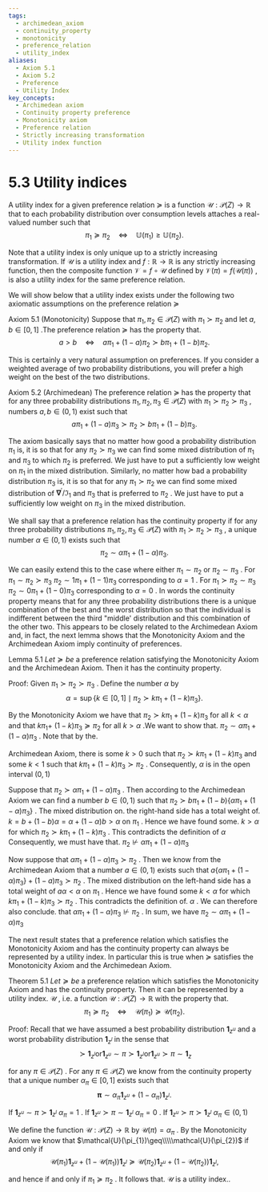 ```yaml
---
tags:
  - archimedean_axiom
  - continuity_property
  - monotonicity
  - preference_relation
  - utility_index
aliases:
  - Axiom 5.1
  - Axiom 5.2
  - Preference
  - Utility Index
key_concepts:
  - Archimedean axiom
  - Continuity property preference
  - Monotonicity axiom
  - Preference relation
  - Strictly increasing transformation
  - Utility index function
---
```


# 5.3 Utility indices  

A utility index for a given preference relation $\succeq$ is a function $\mathcal{U}:\mathcal{P}(Z)\to\mathbb{R}$ that to each probability distribution over consumption levels attaches a real-valued number such that  
$$
\pi_{1}\succeq\pi_{2}\quad\Leftrightarrow\quad\mathbb{U}(\pi_{1})\geq\mathbb{U}(\pi_{2}).
$$  

Note that a utility index is only unique up to a strictly increasing transformation. If $\mathrm{\mathcal{U}}$ is a utility index and $f:\mathbb{R}\to\mathbb{R}$ is any strictly increasing function, then the composite function $\mathcal{V}=f\circ\mathcal{U}$ defined by $\mathcal{V}(\pi)=f\left(\mathcal{U}(\pi)\right)$ , is also a utility index for the same preference relation.  

We will show below that a utility index exists under the following two axiomatic assumptions on the preference relation $\succeq$  

Axiom 5.1 (Monotonicity) Suppose that $\pi_{1},\pi_{2}\in\mathcal{P}(Z)$ with $\pi_{1}\succ\pi_{2}$ and let $a,b\in[0,1]$ .The preference relation $\succeq$ has the property that.  
$$
a>b\quad\Leftrightarrow\quad a\pi_{1}+(1-a)\pi_{2}\succ b\pi_{1}+(1-b)\pi_{2}.
$$  

This is certainly a very natural assumption on preferences. If you consider a weighted average of two probability distributions, you will prefer a high weight on the best of the two distributions.  

Axiom 5.2 (Archimedean) The preference relation $\succeq$ has the property that for any three probability distributions $\pi_{1},\pi_{2},\pi_{3}\in\mathcal{P}(Z)$ with $\pi_{1}\succ\pi_{2}\succ\pi_{3}$ , numbers $a,b\in(0,1)$ exist such that  
$$
a\pi_{1}+(1-a)\pi_{3}\succ\pi_{2}\succ b\pi_{1}+(1-b)\pi_{3}.
$$  

The axiom basically says that no matter how good a probability distribution $\pi_{1}$ is, it is so that for any $\pi_{2}\succ\pi_{3}$ we can find some mixed distribution of $\pi_{1}$ and $\pi_{3}$ to which $\pi_{2}$ is preferred. We just have to put a sufficiently low weight on $\pi_{1}$ in the mixed distribution. Similarly, no matter how bad a probability distribution $\pi_{3}$ is, it is so that for any $\pi_{1}\succ\pi_{2}$ we can find some mixed distribution of $\mathbf{\nabla}^{\prime}/{\mathfrak{I}}_{1}$ and $\pi_{3}$ that is preferred to $\pi_{2}$ . We just have to put a sufficiently low weight on $\pi_{3}$ in the mixed distribution.  

We shall say that a preference relation has the continuity property if for any three probability distributions $\pi_{1},\pi_{2},\pi_{3}\in\mathcal{P}(Z)$ with $\pi_{1}\succ\pi_{2}\succ\pi_{3}$ , a unique number $\alpha\in(0,1)$ exists such that  
$$
\pi_{2}\sim\alpha\pi_{1}+(1-\alpha)\pi_{3}.
$$  

We can easily extend this to the case where either $\pi_{1}\sim\pi_{2}$ or $\pi_{2}\sim\pi_{3}$ . For $\pi_{1}\sim\pi_{2}\succ\pi_{3}$ $\pi_{2}\sim1\pi_{1}+(1-1)\pi_{3}$ corresponding to $\alpha=1$ . For $\pi_{1}\succ\pi_{2}\sim\pi_{3}$ $\pi_{2}\sim0\pi_{1}+(1-0)\pi_{3}$ corresponding to $\alpha=0$ . In words the continuity property means that for any three probability distributions there is a unique combination of the best and the worst distribution so that the individual is indifferent between the third "middle' distribution and this combination of the other two. This appears to be closely related to the Archimedean Axiom and, in fact, the next lemma shows that the Monotonicity Axiom and the Archimedean Axiom imply continuity of preferences.  

Lemma 5.1 $L e t\succeq b e$ a preference relation satisfying the Monotonicity Axiom and the Archimedean Axiom. Then it has the continuity property.  

Proof: Given $\pi_{1}\succ\pi_{2}\succ\pi_{3}$ . Define the number $\alpha$ by  
$$
\alpha=\operatorname*{sup}\{k\in[0,1]\mid\pi_{2}\succ k\pi_{1}+(1-k)\pi_{3}\}.
$$  

By the Monotonicity Axiom we have that $\pi_{2}\succ k\pi_{1}+(1-k)\pi_{3}$ for all $k<\alpha$ and that $k\pi_{1}+$ $(1-k)\pi_{3}\succeq\pi_{2}$ for all $k>\alpha$ .We want to show that. $\pi_{2}\sim\alpha\pi_{1}+(1-\alpha)\pi_{3}$ . Note that by the.  

Archimedean Axiom, there is some $k>0$ such that $\pi_{2}\succ k\pi_{1}+(1-k)\pi_{3}$ and some $k<1$ such that $k\pi_{1}+(1-k)\pi_{3}\succ\pi_{2}$ . Consequently, $\alpha$ is in the open interval $(0,1)$  

Suppose that $\pi_{2}\succ\alpha\pi_{1}+(1-\alpha)\pi_{3}$ . Then according to the Archimedean Axiom we can find a number $b\in(0,1)$ such that $\pi_{2}\succ b\pi_{1}+(1-b)\{\alpha\pi_{1}+(1-\alpha)\pi_{3}\}$ . The mixed distribution on. the right-hand side has a total weight of. $k=b+(1-b)\alpha=\alpha+(1-\alpha)b>\alpha$ on $\pi_{1}$ . Hence we have found some. $k>\alpha$ for which $\pi_{2}\succ k\pi_{1}+(1-k)\pi_{3}$ . This contradicts the definition of $\alpha$ Consequently, we must have that. $\pi_{2}\not\vdash\alpha\pi_{1}+(1-\alpha)\pi_{3}$  

Now suppose that $\alpha\pi_{1}+(1-\alpha)\pi_{3}\succ\pi_{2}$ . Then we know from the Archimedean Axiom that a number $a\in(0,1)$ exists such that $a\{\alpha\pi_{1}+(1-\alpha)\pi_{3}\}+(1-a)\pi_{3}\succ\pi_{2}$ . The mixed distribution on the left-hand side has a total weight of $a\alpha<\alpha$ on $\pi_{1}$ . Hence we have found some $k<\alpha$ for which $k\pi_{1}+(1-k)\pi_{3}\succ\pi_{2}$ . This contradicts the definition of. $\alpha$ . We can therefore also conclude. that $\alpha\pi_{1}+(1-\alpha)\pi_{3}\not\vdash\pi_{2}$ . In sum, we have $\pi_{2}\sim\alpha\pi_{1}+(1-\alpha)\pi_{3}$  

The next result states that a preference relation which satisfies the Monotonicity Axiom and has the continuity property can always be represented by a utility index. In particular this is true when $\succeq$ satisfies the Monotonicity Axiom and the Archimedean Axiom.  

Theorem 5.1 $L e t\succeq b e$ a preference relation which satisfies the Monotonicity Axiom and has the continuity property. Then it can be represented by a utility index. $\mathrm{\mathcal{U}}$ , i.e. a function $\mathcal{U}:\mathcal{P}(Z)\to\mathbb{R}$ with the property that.  
$$
\pi_{1}\succeq\pi_{2}\quad\Leftrightarrow\quad\mathcal{U}(\pi_{1})\succeq\mathcal{U}(\pi_{2}).
$$  

Proof: Recall that we have assumed a best probability distribution $\mathbf{1}_{z^{u}}$ and a worst probability distribution $\mathbf{1}_{z^{l}}$ in the sense that  
$$
\succ{\mathbf{1}}_{z^{l}}\mathrm{or}{\mathbf{1}}_{z^{u}}\sim\pi\succ{\mathbf{1}}_{z^{l}}\mathrm{or}{\mathbf{1}}_{z^{u}}\succ\pi\sim{\mathbf{1}}_{z}
$$  

for any $\pi\in{\mathcal{P}}(Z)$ . For any $\pi\in{\mathcal{P}}(Z)$ we know from the continuity property that a unique number $\alpha_{\pi}\in[0,1]$ exists such that  
$$
\boldsymbol{\pi}\sim\alpha_{\pi}\mathbf{1}_{z^{u}}+(1-\alpha_{\pi})\mathbf{1}_{z^{l}}.
$$  

If ${\mathbf{1}}_{z^{u}}\sim\pi\succ{\mathbf{1}}_{z^{l}}$ $\alpha_{\pi}=1$ . If ${\mathbf{1}}_{z^{u}}\succ\pi\sim{\mathbf{1}}_{z^{l}}$ $\alpha_{\pi}=0$ . If $\mathbf{1}_{z^{u}}\succ\pi\succ\mathbf{1}_{z^{l}}$ $\alpha_{\pi}\in(0,1)$  

We define the function $\mathcal{U}:\mathcal{P}(Z)\to\mathbb{R}$ by $\mathcal{U}(\pi)=\alpha_{\pi}$ . By the Monotonicity Axiom we know that $\mathcal{U}(\pi_{1})\geq\\\\\mathcal{U}(\pi_{2})$ if and only if  
$$
\mathcal{U}(\pi_{1})\mathbf{1}_{z^{u}}+\left(1-\mathcal{U}(\pi_{1})\right)\mathbf{1}_{z^{l}}\succeq\mathcal{U}(\pi_{2})\mathbf{1}_{z^{u}}+\left(1-\mathcal{U}(\pi_{2})\right)\mathbf{1}_{z^{l}},
$$  

and hence if and only if $\pi_{1}\succeq\pi_{2}$ . It follows that. $\mathrm{\mathcal{U}}$ is a utility index..
